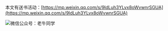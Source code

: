 
本文有送书活动：[https://mp.weixin.qq.com/s/9ldLuh3YLvx8oWvwnrSGUA](https://mp.weixin.qq.com/s/9ldLuh3YLvx8oWvwnrSGUA)

![微信公众号：老牛同学](https://ntopic.cn/WX-21.png)
